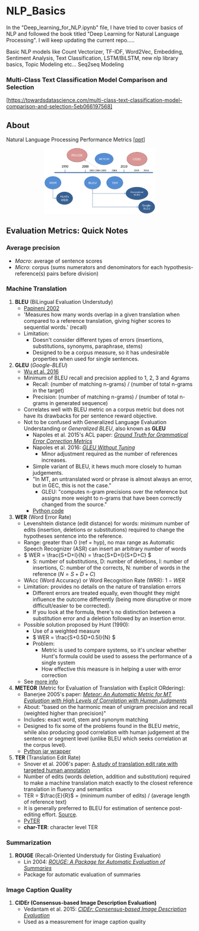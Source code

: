 # NLP_Basics
In the "Deep_learning_for_NLP.ipynb" file, I have tried to cover basics of NLP and followed the book titled "Deep Learning for Natural Language Processing".
I will keep updating the current repo.....

Basic NLP models like Count Vectorizer, TF-IDF, Word2Vec, Embedding, Sentiment Analysis, Text Classification, LSTM/BiLSTM, new nlp library basics, Topic Modeling etc... Seq2seq Modeling


### Multi-Class Text Classification Model Comparison and Selection
[https://towardsdatascience.com/multi-class-text-classification-model-comparison-and-selection-5eb066197568]


## About
Natural Language Processing Performance Metrics [[ppt](https://github.com/gcunhase/NLPMetrics/blob/master/assets/NLP_performance_metrics-April6th2018.pdf)]

<p align="center">
<img src="./assets/nlp_metrics.png" width="300" alt="NLP Metrics Timeline"/>
</p>

## Evaluation Metrics: Quick Notes
### Average precision
   * *Macro*: average of sentence scores
   * *Micro*: corpus (sums numerators and denominators for each hypothesis-reference(s) pairs before division)

### Machine Translation
1. **BLEU** (BiLingual Evaluation Understudy)
    * [Papineni 2002](https://www.aclweb.org/anthology/P02-1040.pdf)
    * 'Measures how many words overlap in a given translation when compared to a reference translation, giving higher 
     scores to sequential words.' (recall)
    * Limitation:
        * Doesn't consider different types of errors (insertions, substitutions, synonyms, paraphrase, stems)
        * Designed to be a corpus measure, so it has undesirable properties when used for single sentences.
2. **GLEU** (*Google-BLEU*)
    * [Wu et al. 2016](http://arxiv.org/pdf/1609.08144v2.pdf)
    * Minimum of BLEU recall and precision applied to 1, 2, 3 and 4grams
        * Recall: (number of matching n-grams) / (number of total n-grams in the target)
        * Precision: (number of matching n-grams) / (number of total n-grams in generated sequence)
    * Correlates well with BLEU metric on a corpus metric but does not have its drawbacks for per sentence reward objective.
    * Not to be confused with Generalized Language Evaluation Understanding or *Generalized BLEU*, also known as **GLEU** 
        * Napoles et al. 2015's ACL paper: [*Ground Truth for Grammatical Error Correction Metrics*](http://www.aclweb.org/anthology/P15-2097)
        * Napoles et al. 2016: [*GLEU Without Tuning*](https://arxiv.org/abs/1605.02592)
            * Minor adjustment required as the number of references increases.
        * Simple variant of BLEU, it hews much more closely to human judgements.
        * "In MT, an untranslated word or phrase is almost always an error, but in GEC, this is not the case."
            * GLEU: "computes n-gram precisions over the reference but assigns more weight to n-grams that have been correctly changed from the source." 
        * [Python code](https://github.com/cnap/gec-ranking/)        
3. **WER** (Word Error Rate)
    * Levenshtein distance (edit distance) for words: minimum number of edits (insertion, deletions or substitutions) required to change the hypotheses sentence into the reference.
    * Range: greater than 0 (ref = hyp), no max range as Automatic Speech Recognizer (ASR) can insert an arbitrary number of words
    * $ WER = \frac{S+D+I}{N} = \frac{S+D+I}{S+D+C} $
        * S: number of substitutions, D: number of deletions, I: number of insertions, C: number of the corrects,
            N: number of words in the reference ($N=S+D+C$)
    * WAcc (Word Accuracy) or Word Recognition Rate (WRR): $1 - WER$
    * Limitation: provides no details on the nature of translation errors
        * Different errors are treated equally, even thought they might influence the outcome differently (being more disruptive or more difficult/easier to be corrected).
        * If you look at the formula, there's no distinction between a substitution error and a deletion followed by an insertion error.
    * Possible solution proposed by Hunt (1990):
        * Use of a weighted measure
        * $ WER = \frac{S+0.5D+0.5I}{N} $
        * Problem:
            * Metric is used to compare systems, so it's unclear whether Hunt's formula could be used to assess the performance of a single system
            * How effective this measure is in helping a user with error correction
    * See [more info](https://martin-thoma.com/word-error-rate-calculation/)
4. **METEOR** (Metric for Evaluation of Translation with Explicit ORdering):
    * Banerjee 2005's paper: [*Meteor: An Automatic Metric for MT Evaluation with High Levels of Correlation with Human Judgments*](https://www.cs.cmu.edu/~alavie/METEOR/pdf/Lavie-Agarwal-2007-METEOR.pdf)
    * About: "based on the harmonic mean of unigram precision and recall (weighted higher than precision)"
    * Includes: exact word, stem and synonym matching
    * Designed to fix some of the problems found in the BLEU metric, while also producing good correlation with human
        judgement at the sentence or segment level (unlike BLEU which seeks correlation at the corpus level).
    * [Python jar wrapper](https://github.com/tylin/coco-caption/tree/master/pycocoevalcap/meteor)
5. **TER** (Translation Edit Rate)
    * Snover et al. 2006's paper: [A study of translation edit rate with targeted human annotation](https://www.cs.umd.edu/~snover/pub/amta06/ter_amta.pdf)
    * Number of edits (words deletion, addition and substitution) required to make a machine translation match
        exactly to the closest reference translation in fluency and semantics
    * TER = $\frac{E}{R}$ = (minimum number of edits) / (average length of reference text)
    * It is generally preferred to BLEU for estimation of sentence post-editing effort. [Source](http://opennmt.net/OpenNMT/tools/scorer/).
    * [PyTER](https://pypi.python.org/pypi/pyter/0.2.2.1)
    * **char-TER**: character level TER


### Summarization
1. **ROUGE** (Recall-Oriented Understudy for Gisting Evaluation)
    * Lin 2004: [*ROUGE: A Package for Automatic Evaluation of Summaries*](http://www.aclweb.org/anthology/W/W04/W04-1013.pdf)
    * Package for automatic evaluation of summaries
    

### Image Caption Quality
1. **CIDEr (Consensus-based Image Description Evaluation)**
    * Vedantam et al. 2015: [*CIDEr: Consensus-based Image Description Evaluation*](https://arxiv.org/abs/1411.5726)
    * Used as a measurement for image caption quality
